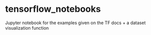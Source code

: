 # tensorflow_notebooks
Jupyter notebook for the examples given on the TF docs + a dataset visualization function
